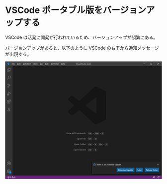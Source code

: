 # VSCode ポータブル版をバージョンアップする
VSCode は活発に開発が行われているため、バージョンアップが頻繁にある。

バージョンアップがあると、以下のように VSCode の右下から通知メッセージが出現する。

![VSCode のバージョンアップ通知](./vs_code_download_update.png)  

